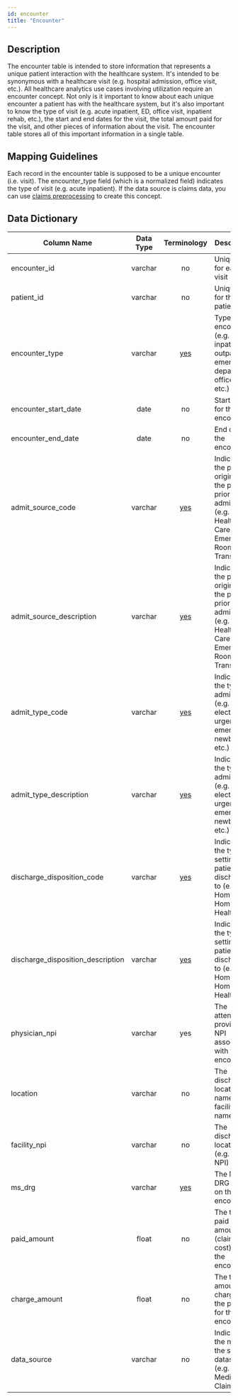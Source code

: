 ```yaml
---
id: encounter
title: "Encounter"
---
```


## Description
The encounter table is intended to store information that represents a unique patient interaction with the healthcare system.  It's intended to be synonymous with a healthcare visit (e.g. hospital admission, office visit, etc.).  All healthcare analytics use cases involving utilization require an encounter concept.  Not only is it important to know about each unique encounter a patient has with the healthcare system, but it's also important to know the type of visit (e.g. acute inpatient, ED, office visit, inpatient rehab, etc.), the start and end dates for the visit, the total amount paid for the visit, and other pieces of information about the visit.  The encounter table stores all of this important information in a single table.

## Mapping Guidelines
Each record in the encounter table is supposed to be a unique encounter (i.e. visit).  The encounter_type field (which is a normalized field) indicates the type of visit (e.g. acute inpatient).  If the data source is claims data, you can use [claims preprocessing](https://github.com/tuva-health/claims_preprocessing_snowflake) to create this concept.

## Data Dictionary
| Column Name | Data Type | Terminology | Description |
|---|:---:|:---:|---|
| encounter_id | varchar | no | Unique ID for each visit |
| patient_id | varchar | no | Unique ID for the patient |
| encounter_type | varchar | [yes](https://github.com/tuva-health/terminology/blob/main/terminology/encounter_type.csv) | Type of encounter (e.g. acute inpatient, outpatient, emergency department, office visit, etc.) |
| encounter_start_date | date |	no | Start date for the encounter |
| encounter_end_date | date | no | End date for the encounter |
| admit_source_code	| varchar |	[yes](https://github.com/tuva-health/terminology/blob/main/terminology/admit_source.csv) | Indicates the point of origin for the patient prior to admission (e.g. Non-Health Care, Emergency Room, Transfer) |
| admit_source_description | varchar | [yes](https://github.com/tuva-health/terminology/blob/main/terminology/admit_source.csv) | Indicates the point of origin for the patient prior to admission (e.g. Non-Health Care, Emergency Room, Transfer) |
| admit_type_code | varchar | [yes](https://github.com/tuva-health/terminology/blob/main/terminology/admit_type.csv) | Indicates the type of admission (e.g. elective, urgent, emergency, newborn, etc.) |
| admit_type_description | varchar | [yes](https://github.com/tuva-health/terminology/blob/main/terminology/admit_type.csv) | Indicates the type of admission (e.g. elective, urgent, emergency, newborn, etc.) |
| discharge_disposition_code | varchar | [yes](https://github.com/tuva-health/terminology/blob/main/terminology/discharge_disposition.csv) | Indicates the type of setting the patient was discharged to (e.g. Home, SNF, Home Health) |
discharge_disposition_description | varchar | [yes](https://github.com/tuva-health/terminology/blob/main/terminology/discharge_disposition.csv) | Indicates the type of setting the patient was discharged to (e.g. Home, SNF, Home Health) |
| physician_npi | varchar |	yes | The attending provider NPI associated with the encounter |
| location | varchar | no | The discharge location name (e.g. facility name) |
| facility_npi | varchar | no | The discharge location NPI (e.g. facility NPI) |
| ms_drg | varchar | [yes](https://github.com/tuva-health/terminology/blob/main/terminology/ms_drg.csv) | The MS-DRG billed on the encounter |
| paid_amount | float |	no | The total paid amount (claims cost) for the encounter |
| charge_amount | float | no | The total amount charged by the provider for the encounter |
| data_source |	varchar | no | Indicates the name of the source dataset (e.g. Medicare Claims) |

